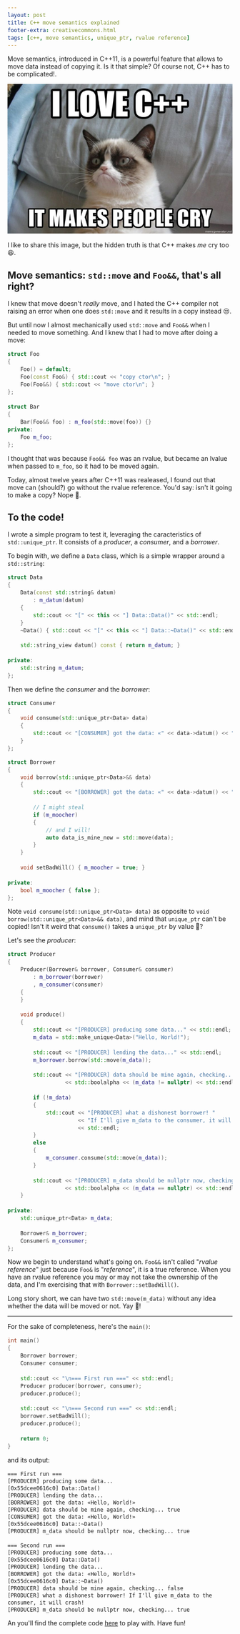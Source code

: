 ```yaml
---
layout: post
title: C++ move semantics explained
footer-extra: creativecommons.html
tags: [c++, move semantics, unique_ptr, rvalue reference]
---
```


Move semantics, introduced in C++11, is a powerful feature that allows to move data instead of copying it. Is it that simple? Of course not, C++ has to be complicated!.

![C++ makes people cry](/assets/img/c++_makes_people_cry.jpg)

I like to share this image, but the hidden truth is that C++ makes *me* cry too 😆.

## Move semantics: `std::move` and `Foo&&`, that's all right?

I knew that move doesn't *really* move, and I hated the C++ compiler not raising an error when one does `std::move` and it results in a copy instead 😒.

But until now I almost mechanically used `std::move` and `Foo&&` when I needed to move something. And I knew that I had to move after doing a move:
```c++
struct Foo
{
    Foo() = default;
    Foo(const Foo&) { std::cout << "copy ctor\n"; }
    Foo(Foo&&) { std::cout << "move ctor\n"; }
};

struct Bar
{
    Bar(Foo&& foo) : m_foo(std::move(foo)) {}
private:
    Foo m_foo;
};
```
I thought that was because `Foo&& foo` was an rvalue, but became an lvalue when passed to `m_foo`, so it had to be moved again.

Today, almost twelve years after C++11 was realeased, I found out that move can (should?) go without the rvalue reference.
You'd say: isn't it going to make a copy? Nope 🤨.

## To the code!
I wrote a simple program to test it, leveraging the caracteristics of `std::unique_ptr`.
It consists of a *producer*, a *consumer*, and a *borrower*.

To begin with, we define a `Data` class, which is a simple wrapper around a `std::string`:
```c++
struct Data
{
    Data(const std::string& datum)
        : m_datum(datum)
    {
        std::cout << "[" << this << "] Data::Data()" << std::endl;
    }
    ~Data() { std::cout << "[" << this << "] Data::~Data()" << std::endl; }

    std::string_view datum() const { return m_datum; }

private:
    std::string m_datum;
};
```

Then we define the *consumer* and the *borrower*:
```c++
struct Consumer
{
    void consume(std::unique_ptr<Data> data)
    {
        std::cout << "[CONSUMER] got the data: «" << data->datum() << "»" << std::endl;
    }
};
```

```c++
struct Borrower
{
    void borrow(std::unique_ptr<Data>&& data)
    {
        std::cout << "[BORROWER] got the data: «" << data->datum() << "»" << std::endl;

        // I might steal
        if (m_moocher)
        {
            // and I will!
            auto data_is_mine_now = std::move(data);
        }
    }

    void setBadWill() { m_moocher = true; }

private:
    bool m_moocher { false };
};
```
Note `void consume(std::unique_ptr<Data> data)` as opposite to `void borrow(std::unique_ptr<Data>&& data)`, and mind that `unique_ptr` can't be copied!
Isn't it weird that `consume()` takes a `unique_ptr` by value 🤔?


Let's see the *producer*:
```c++
struct Producer
{
    Producer(Borrower& borrower, Consumer& consumer)
        : m_borrower(borrower)
        , m_consumer(consumer)
    {
    }

    void produce()
    {
        std::cout << "[PRODUCER] producing some data..." << std::endl;
        m_data = std::make_unique<Data>("Hello, World!");

        std::cout << "[PRODUCER] lending the data..." << std::endl;
        m_borrower.borrow(std::move(m_data));

        std::cout << "[PRODUCER] data should be mine again, checking... "
                  << std::boolalpha << (m_data != nullptr) << std::endl;

        if (!m_data)
        {
            std::cout << "[PRODUCER] what a dishonest borrower! "
                      << "If I'll give m_data to the consumer, it will crash!"
                      << std::endl;
        }
        else
        {
            m_consumer.consume(std::move(m_data));
        }

        std::cout << "[PRODUCER] m_data should be nullptr now, checking... "
                  << std::boolalpha << (m_data == nullptr) << std::endl;
    }

private:
    std::unique_ptr<Data> m_data;

    Borrower& m_borrower;
    Consumer& m_consumer;
};
```

Now we begin to understand what's going on.
`Foo&&` isn't called "*rvalue reference*" just because `Foo&` is "*reference*", it is a true reference.
When you have an rvalue reference you may or may not take the ownership of the data, and I'm exercising that with `Borrower::setBadWill()`.

Long story short, we can have two `std::move(m_data)` without any idea whether the data will be moved or not.
Yay 🤡!

---

For the sake of completeness, here's the `main()`:

```c++
int main()
{
    Borrower borrower;
    Consumer consumer;

    std::cout << "\n=== First run ===" << std::endl;
    Producer producer(borrower, consumer);
    producer.produce();

    std::cout << "\n=== Second run ===" << std::endl;
    borrower.setBadWill();
    producer.produce();

    return 0;
}
```
and its output:
```
=== First run ===
[PRODUCER] producing some data...
[0x55dcee0616c0] Data::Data()
[PRODUCER] lending the data...
[BORROWER] got the data: «Hello, World!»
[PRODUCER] data should be mine again, checking... true
[CONSUMER] got the data: «Hello, World!»
[0x55dcee0616c0] Data::~Data()
[PRODUCER] m_data should be nullptr now, checking... true

=== Second run ===
[PRODUCER] producing some data...
[0x55dcee0616c0] Data::Data()
[PRODUCER] lending the data...
[BORROWER] got the data: «Hello, World!»
[0x55dcee0616c0] Data::~Data()
[PRODUCER] data should be mine again, checking... false
[PRODUCER] what a dishonest borrower! If I'll give m_data to the consumer, it will crash!
[PRODUCER] m_data should be nullptr now, checking... true
```

An you'll find the complete code [here](/assets/code/unique-ptr-ownership.cpp) to play with. Have fun!